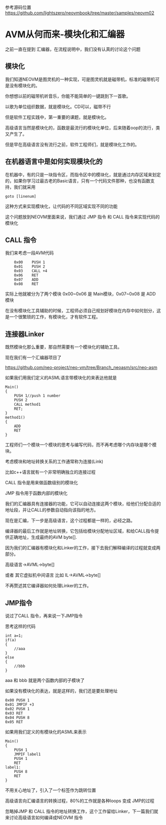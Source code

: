 参考源码位置
https://github.com/lightszero/neovmbook/tree/master/samples/neovm02

# AVM从何而来-模块化和汇编器

之前一直在提到 汇编器，在流程说明中，我们没有认真的讨论这个问题

## 模块化

我们知道NEOVM是图灵机的一种实现，可是图灵机就是磁带机，标准的磁带机可是没有模块化的。

你想想以前的磁带机听音乐，你能不能简单的一键跳到下一首歌。

以歌为单位组织数据，就是模块化。CD可以，磁带不行

但是软件工程实践中，第一重要的课题，就是模块化。

高级语言当然是模块化的，函数是最流行的模块化单位，后来随着oop的流行，类又产生了。

但是早在高级语言没有流行之前，软件工程师们，就是模块化工作的。

## 在机器语言中是如何实现模块化的

在机器中，有的只是一块指令区，而指令区中的模块化，就是通过内存区域来划定的，如果你学习过最古老的Basic语言，只有一个代码文件那种，也没有函数支持，我们就采用 



```
goto [linenum]
```

这种方式来实现模块化，让代码的不同区域实现不同的功能

这个问题放到NEOVM里面来说，我们通过 JMP 指令 和 CALL 指令来实现代码的模块化


## CALL 指令

我们来考虑一段AVM代码
```
    0x00    PUSH 1
    0x01    PUSH 2
    0x03    CALL +4
    0x06    RET
    0x07    ADD
    0x08    RET
```
实际上他就被分为了两个模块
    0x00~0x06 是 Main模块，0x07~0x08 是 ADD 模块

在没有模块化工具辅助的时候，工程师必须自己规划好模块在内存中如何划分，这是一个很繁琐的工作，有模块化，才有软件工程。


## 连接器Linker

既然模块化那么重要，那自然需要有一个模块化的辅助工具。

现在我们有一个汇编器项目了

https://github.com/neo-project/neo-vm/tree/Branch_neoasm/src/neo-asm

如果我们用我们定义的ASML语言带模块化的来表达他就是

```
Main()
{
    PUSH 1//push 1 number
    PUSH 2
    CALL method1
    RET;
}
method1()
{
    ADD
    RET
}
```

工程师们一个模块一个模块的思考与编写代码，而不再考虑哪个内存块是哪个模块。

考虑模块和地址转换关系的工作通常称为连接(Link)

比如c++语言就有一个非常明确独立的连接过程

CALL 指令是用来做函数级别的模块化

JMP 指令用于函数内部的模块化


我们的汇编器具有连接器的功能，它可以自动连接这两个模块，给他们分配合适的地址段，并让CALL的参数自动指向该指的地方。


现在是汇编，下一步是高级语言，这个过程都是一样的，必经之路。

编译器的最后工作就是地址转换，它包括给模块分配地址区域，和给CALL指令提供正确地址，生成最终的AVM byte[].

因为我们的汇编器有模块化和Linker的工作，接下去我们解释编译的过程就变成两部分。

高级语言->AVML->byte[]

或者 其它虚拟机中间语言 比如 IL->AVML->byte[]

不再赘述其它编译器如何处理Linker的工作。


## JMP指令

说过了CALL 指令，再来说一下JMP指令

思考这样的代码


```
int a=1;
if(a)
{
    //aaa
}
else
{
    //bbb
}

```

aaa 和 bbb 就是两个函数内部的子模块了

如果没有模块化的表达，就是这样的，我们还是要处理地址
```
0x00 PUSH 1
0x01 JMPIF +3
0x02 PUSH 1
0x03 RET
0x04 PUSH 8
0x05 RET
```

如果用我们定义的有模块化的ASML来表示
```
Main()
{
    PUSH 1
    JMPIF label1
    PUSH 1
    RET
label1:
    PUSH 8
    RET    
}
```

不用关心地址了，引入了一个标签作为跳转位置

高级语言向汇编语言的转换过程，80%的工作就是各种loops 变成 JMP的过程

忽略掉JMP 和 CALL 指令的地址转换工作，这个工作留给Linker，下一篇我们就来讨论高级语言如何编译成NEOVM 指令